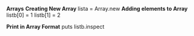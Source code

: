 **Arrays**
**Creating New Array**
lista = Array.new
**Adding elements to Array**
listb[0] = 1
listb[1] = 2

**Print in Array Format**
puts listb.inspect
